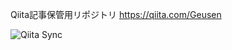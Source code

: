 Qiita記事保管用リポジトリ
https://qiita.com/Geusen

![Qiita Sync](https://github.com/Geusen/Qiita_Geusen/actions/workflows/qiita_sync_check.yml/badge.svg)
